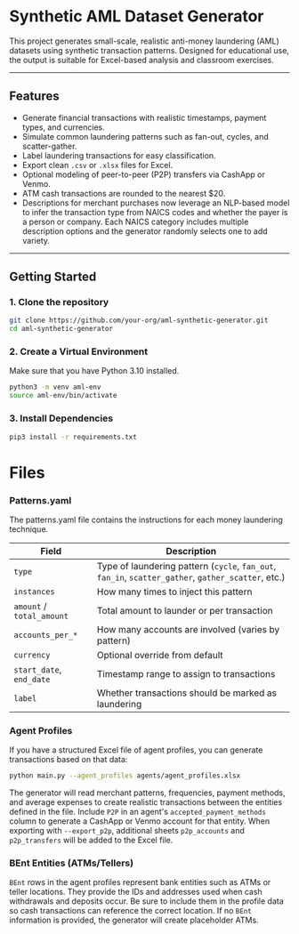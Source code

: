 # Synthetic AML Dataset Generator

This project generates small-scale, realistic anti-money laundering (AML) datasets using synthetic transaction patterns. Designed for educational use, the output is suitable for Excel-based analysis and classroom exercises.

---

## Features

- Generate financial transactions with realistic timestamps, payment types, and currencies.
- Simulate common laundering patterns such as fan-out, cycles, and scatter-gather.
- Label laundering transactions for easy classification.
- Export clean `.csv` or `.xlsx` files for Excel.
- Optional modeling of peer-to-peer (P2P) transfers via CashApp or Venmo.
- ATM cash transactions are rounded to the nearest $20.
- Descriptions for merchant purchases now leverage an NLP-based model to
  infer the transaction type from NAICS codes and whether the payer is a person
  or company. Each NAICS category includes multiple description options and the
  generator randomly selects one to add variety.

---

## Getting Started

### 1. Clone the repository

```bash
git clone https://github.com/your-org/aml-synthetic-generator.git
cd aml-synthetic-generator
```

### 2. Create a Virtual Environment

Make sure that you have Python 3.10 installed.

```bash
python3 -m venv aml-env
source aml-env/bin/activate 
```
### 3. Install Dependencies

```bash
pip3 install -r requirements.txt
```

# Files
### Patterns.yaml
The patterns.yaml file contains the instructions for each money laundering technique.

| Field                     | Description                                                                                         |
| ------------------------- | --------------------------------------------------------------------------------------------------- |
| `type`                    | Type of laundering pattern (`cycle`, `fan_out`, `fan_in`, `scatter_gather`, `gather_scatter`, etc.) |
| `instances`               | How many times to inject this pattern                                                               |
| `amount` / `total_amount` | Total amount to launder or per transaction                                                          |
| `accounts_per_*`          | How many accounts are involved (varies by pattern)                                                  |
| `currency`                | Optional override from default                                                                      |
| `start_date`, `end_date`  | Timestamp range to assign to transactions                                                           |
| `label`                   | Whether transactions should be marked as laundering                                                 |

### Agent Profiles
If you have a structured Excel file of agent profiles, you can generate transactions based on that data:

```bash
python main.py --agent_profiles agents/agent_profiles.xlsx
```

The generator will read merchant patterns, frequencies, payment methods, and average expenses to create realistic transactions between the entities defined in the file.
Include `P2P` in an agent's `accepted_payment_methods` column to generate a CashApp or Venmo account for that entity. When exporting with `--export_p2p`, additional sheets `p2p_accounts` and `p2p_transfers` will be added to the Excel file.

### BEnt Entities (ATMs/Tellers)
`BEnt` rows in the agent profiles represent bank entities such as ATMs or teller locations. They provide the IDs and addresses used when cash withdrawals and deposits occur. Be sure to include them in the profile data so cash transactions can reference the correct location. If no `BEnt` information is provided, the generator will create placeholder ATMs.

